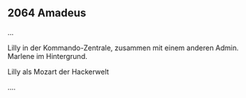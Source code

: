 ## **2064** Amadeus 

<span style="font-variant:small-caps;">...</span> 

Lilly in der Kommando-Zentrale, zusammen mit einem anderen Admin. Marlene im Hintergrund.

Lilly als Mozart der Hackerwelt

....
